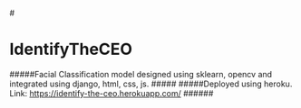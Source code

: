 #<h1>IdentifyTheCEO</h1> 
#####Facial Classification model designed using sklearn, opencv and integrated using django, html, css, js. #####
#####Deployed using heroku. Link: https://identify-the-ceo.herokuapp.com/ ######
